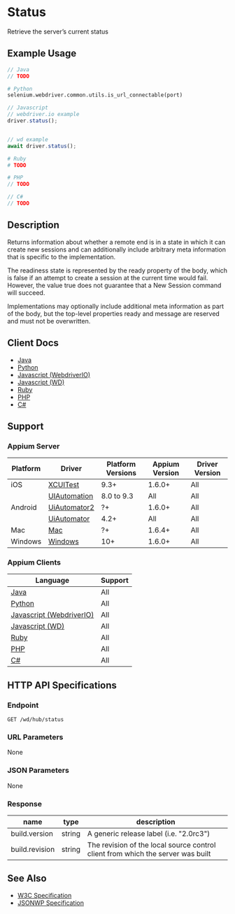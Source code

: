 # Status

Retrieve the server’s current status
## Example Usage

```java
// Java
// TODO
```
```python
# Python
selenium.webdriver.common.utils.is_url_connectable(port)

```
```javascript
// Javascript
// webdriver.io example
driver.status();


// wd example
await driver.status();

```
```ruby
# Ruby
# TODO

```
```php
# PHP
// TODO

```
```csharp
// C#
// TODO

```


## Description

Returns information about whether a remote end is in a state in which it can create new sessions and can additionally include arbitrary meta information that is specific to the implementation.

The readiness state is represented by the ready property of the body, which is false if an attempt to create a session at the current time would fail. However, the value true does not guarantee that a New Session command will succeed.

Implementations may optionally include additional meta information as part of the body, but the top-level properties ready and message are reserved and must not be overwritten.


## Client Docs

* [Java](https://seleniumhq.github.io/selenium/docs/api/java/org/openqa/selenium/)
* [Python](http://selenium-python.readthedocs.io/api.html#selenium.webdriver.common.utils.is_url_connectable)
* [Javascript (WebdriverIO)](http://webdriver.io/api/protocol/status.html)
* [Javascript (WD)](https://github.com/admc/wd/blob/master/lib/commands.js#L44)
* [Ruby](http://www.rubydoc.info/gems/selenium-webdriver/Selenium/WebDriver/DriverExtensions/HasRemoteStatus#remote_status-instance_method)
* [PHP](https://github.com/appium/php-client/)
* [C#](https://github.com/appium/appium-dotnet-driver/)

## Support

### Appium Server

|Platform|Driver|Platform Versions|Appium Version|Driver Version|
|--------|----------------|------|--------------|--------------|
| iOS | [XCUITest](/docs/en/drivers/ios-xcuitest.md) | 9.3+ | 1.6.0+ | All |
|  | [UIAutomation](/docs/en/drivers/ios-uiautomation.md) | 8.0 to 9.3 | All | All |
| Android | [UiAutomator2](/docs/en/drivers/android-uiautomator2.md) | ?+ | 1.6.0+ | All |
|  | [UiAutomator](/docs/en/drivers/android-uiautomator.md) | 4.2+ | All | All |
| Mac | [Mac](/docs/en/drivers/mac.md) | ?+ | 1.6.4+ | All |
| Windows | [Windows](/docs/en/drivers/windows.md) | 10+ | 1.6.0+ | All |

### Appium Clients 

|Language|Support|
|--------|-------|
|[Java](https://github.com/appium/java-client/releases/latest)| All |
|[Python](https://github.com/appium/python-client/releases/latest)| All |
|[Javascript (WebdriverIO)](http://webdriver.io/index.html)| All |
|[Javascript (WD)](https://github.com/admc/wd/releases/latest)| All |
|[Ruby](https://github.com/appium/ruby_lib/releases/latest)| All |
|[PHP](https://github.com/appium/php-client/releases/latest)| All |
|[C#](https://github.com/appium/appium-dotnet-driver/releases/latest)| All |

## HTTP API Specifications

### Endpoint

`GET /wd/hub/status`

### URL Parameters

None

### JSON Parameters

None

### Response

|name|type|description|
|----|----|-----------|
| build.version | string | A generic release label (i.e. "2.0rc3") |
| build.revision | string | The revision of the local source control client from which the server was built |

## See Also

* [W3C Specification](https://www.w3.org/TR/webdriver/#status)
* [JSONWP Specification](https://github.com/SeleniumHQ/selenium/wiki/JsonWireProtocol#status)

